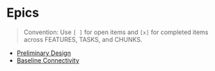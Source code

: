 # Epics
> Convention: Use `[ ]` for open items and `[x]` for completed items across FEATURES, TASKS, and CHUNKS.
- [Preliminary Design](./0001-preliminary-design.md)
- [Baseline Connectivity](./0002-baseline-connectivity.md)